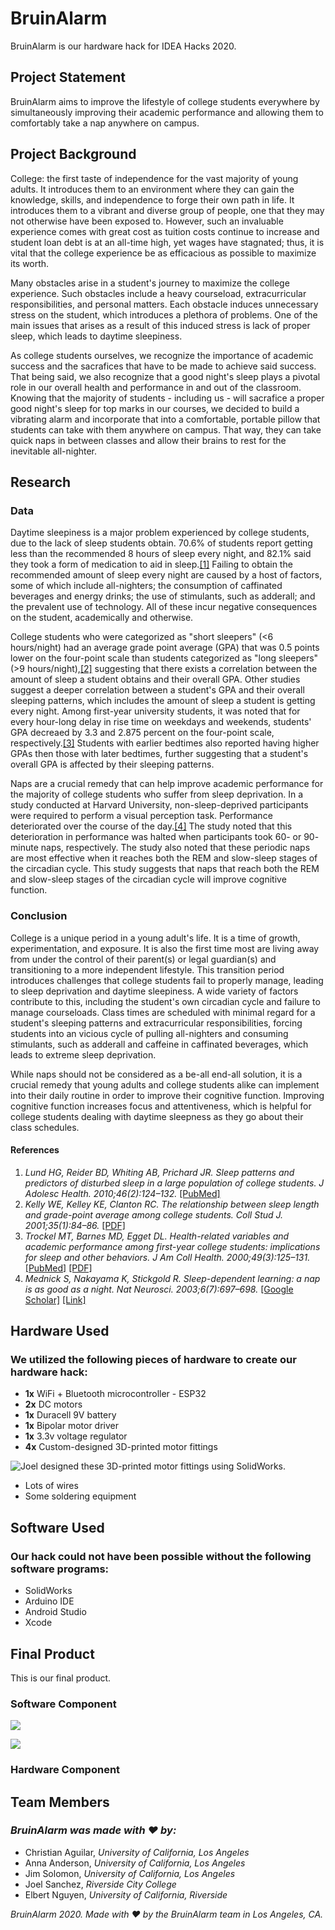 # BruinAlarm
BruinAlarm is our hardware hack for IDEA Hacks 2020.

## Project Statement
BruinAlarm aims to improve the lifestyle of college students everywhere by simultaneously improving their academic performance and allowing them to comfortably take a nap anywhere on campus.

## Project Background
College: the first taste of independence for the vast majority of young adults. It introduces them to an environment where they can gain the knowledge, skills, and independence to forge their own path in life. It introduces them to a vibrant and diverse group of people, one that they may not otherwise have been exposed to. However, such an invaluable experience comes with great cost as tuition costs continue to increase and student loan debt is at an all-time high, yet wages have stagnated; thus, it is vital that the college experience be as efficacious as possible to maximize its worth.

Many obstacles arise in a student's journey to maximize the college experience. Such obstacles include a heavy courseload, extracurricular responsibilities, and personal matters. Each obstacle induces unnecessary stress on the student, which introduces a plethora of problems. One of the main issues that arises as a result of this induced stress is lack of proper sleep, which leads to daytime sleepiness.

As college students ourselves, we recognize the importance of academic success and the sacrafices that have to be made to achieve said success. That being said, we also recognize that a good night's sleep plays a pivotal role in our overall health and performance in and out of the classroom. Knowing that the majority of students - including us - will sacrafice a proper good night's sleep for top marks in our courses, we decided to build a vibrating alarm and incorporate that into a comfortable, portable pillow that students can take with them anywhere on campus. That way, they can take quick naps in between classes and allow their brains to rest for the inevitable all-nighter.

## Research
### Data
Daytime sleepiness is a major problem experienced by college students, due to the lack of sleep students obtain. 70.6% of students report getting less than the recommended 8 hours of sleep every night, and 82.1% said they took a form of medication to aid in sleep.[[1]](https://www.sciencedirect.com/science/article/pii/S1054139X09002389) Failing to obtain the recommended amount of sleep every night are caused by a host of factors, some of which include all-nighters; the consumption of caffinated beverages and energy drinks; the use of stimulants, such as adderall; and the prevalent use of technology. All of these incur negative consequences on the student, academically and otherwise.

College students who were categorized as "short sleepers" (<6 hours/night) had an average grade point average (GPA) that was 0.5 points lower on the four-point scale than students categorized as "long sleepers" (>9 hours/night),[[2]](https://pdfs.semanticscholar.org/796b/c55a51c8b4c317378e54db310254c1c5eb39.pdf) suggesting that there exists a correlation between the amount of sleep a student obtains and their overall GPA. Other studies suggest a deeper correlation between a student's GPA and their overall sleeping patterns, which includes the amount of sleep a student is getting every night. Among first-year university students, it was noted that for every hour-long delay in rise time on weekdays and weekends, students' GPA decreaed by 3.3 and 2.875 percent on the four-point scale, respectively.[[3]](https://www.tandfonline.com/doi/pdf/10.1080/07448480009596294?needAccess=true) Students with earlier bedtimes also reported having higher GPAs then those with later bedtimes, further suggesting that a student's overall GPA is affected by their sleeping patterns.

Naps are a crucial remedy that can help improve academic performance for the majority of college students who suffer from sleep deprivation. In a study conducted at Harvard University, non-sleep-deprived participants were required to perform a visual perception task. Performance deteriorated over the course of the day.[[4]](https://www.nature.com/articles/nn1078) The study noted that this deterioration in performance was halted when participants took 60- or 90- minute naps, respectively. The study also noted that these periodic naps are most effective when it reaches both the REM and slow-sleep stages of the circadian cycle. This study suggests that naps that reach both the REM and slow-sleep stages of the circadian cycle will improve cognitive function.

### Conclusion
College is a unique period in a young adult's life. It is a time of growth, experimentation, and exposure. It is also the first time most are living away from under the control of their parent(s) or legal guardian(s) and transitioning to a more independent lifestyle. This transition period introduces challenges that college students fail to properly manage, leading to sleep deprivation and daytime sleepiness. A wide variety of factors contribute to this, including the student's own circadian cycle and failure to manage courseloads. Class times are scheduled with minimal regard for a student's sleeping patterns and extracurricular responsibilities, forcing students into an vicious cycle of pulling all-nighters and consuming stimulants, such as adderall and caffeine in caffinated beverages, which leads to extreme sleep deprivation.

While naps should not be considered as a be-all end-all solution, it is a crucial remedy that young adults and college students alike can implement into their daily routine in order to improve their cognitive function. Improving cognitive function increases focus and attentiveness, which is helpful for college students dealing with daytime sleepness as they go about their class schedules.

#### References
1. *Lund HG, Reider BD, Whiting AB, Prichard JR. Sleep patterns and predictors of disturbed sleep in a large population of college students. J Adolesc Health. 2010;46(2):124–132.* [[PubMed]](https://www.sciencedirect.com/science/article/pii/S1054139X09002389)
2. *Kelly WE, Kelley KE, Clanton RC. The relationship between sleep length and grade-point average among college students. Coll Stud J. 2001;35(1):84–86.* [[PDF]](https://pdfs.semanticscholar.org/796b/c55a51c8b4c317378e54db310254c1c5eb39.pdf)
3. *Trockel MT, Barnes MD, Egget DL. Health-related variables and academic performance among first-year college students: implications for sleep and other behaviors. J Am Coll Health. 2000;49(3):125–131.* [[PubMed]](https://www.tandfonline.com/doi/abs/10.1080/07448480009596294) [[PDF]](https://www.tandfonline.com/doi/pdf/10.1080/07448480009596294?needAccess=true)
4. *Mednick S, Nakayama K, Stickgold R. Sleep-dependent learning: a nap is as good as a night. Nat Neurosci. 2003;6(7):697–698.* [[Google Scholar]](https://scholar.google.com/scholar_lookup?journal=Nat+Neurosci&title=Sleep-dependent+learning:+a+nap+is+as+good+as+a+night&author=S+Mednick&author=K+Nakayama&author=R+Stickgold&volume=6&issue=7&publication_year=2003&pages=697-698&pmid=12819785&) [[Link]](https://www.nature.com/articles/nn1078)

## Hardware Used
### We utilized the following pieces of hardware to create our hardware hack:
- **1x** WiFi + Bluetooth microcontroller - ESP32
- **2x** DC motors
- **1x** Duracell 9V battery
- **1x** Bipolar motor driver
- **1x** 3.3v voltage regulator
- **4x** Custom-designed 3D-printed motor fittings

![Joel designed these 3D-printed motor fittings using SolidWorks.](assets/v1_3d-printed-motor-fittings.jpg)

- Lots of wires
- Some soldering equipment

## Software Used
### Our hack could not have been possible without the following software programs:
- SolidWorks
- Arduino IDE
- Android Studio
- Xcode

## Final Product
This is our final product. 

### Software Component
![](assets/app_alarmclock.jpg)

![](assets/app_mainscreen.jpg)

### Hardware Component

## Team Members
### *BruinAlarm was made with :heart: by:*
- Christian Aguilar, *University of California, Los Angeles*
- Anna Anderson, *University of California, Los Angeles*
- Jim Solomon, *University of California, Los Angeles*
- Joel Sanchez, *Riverside City College*
- Elbert Nguyen, *University of California, Riverside*

*BruinAlarm 2020. Made with :heart: by the BruinAlarm team in Los Angeles, CA.*
